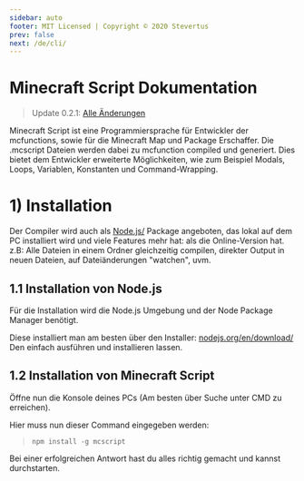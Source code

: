 ```yaml
---
sidebar: auto
footer: MIT Licensed | Copyright © 2020 Stevertus
prev: false
next: /de/cli/
---
```


# Minecraft Script Dokumentation
> Update 0.2.1: [Alle Änderungen](https://github.com/Stevertus/mcscript/releases)

Minecraft Script ist eine Programmiersprache für Entwickler der mcfunctions, sowie für die Minecraft Map und Package Erschaffer. Die .mcscript Dateien werden dabei zu mcfunction compiled und generiert. Dies bietet dem Entwickler erweiterte Möglichkeiten, wie zum Beispiel Modals, Loops, Variablen, Konstanten und Command-Wrapping.

# 1) Installation

Der Compiler wird auch als [Node.js/](https://nodejs.org/en/download/) Package angeboten, das lokal auf dem PC installiert wird und viele Features mehr hat: als die Online-Version hat.  
z.B: Alle Dateien in einem Ordner gleichzeitig compilen, direkter Output in neuen Dateien, auf Dateiänderungen "watchen", uvm.

## 1.1 Installation von Node.js

Für die Installation wird die Node.js Umgebung und der Node Package Manager benötigt.

Diese installiert man am besten über den Installer: [nodejs.org/en/download/](https://nodejs.org/en/download/)  
Den einfach ausführen und installieren lassen.
## 1.2 Installation von Minecraft Script

Öffne nun die Konsole deines PCs (Am besten über Suche unter CMD zu erreichen).

Hier muss nun dieser Command eingegeben werden:
> ```npm install -g mcscript```  

Bei einer erfolgreichen Antwort hast du alles richtig gemacht und kannst durchstarten.